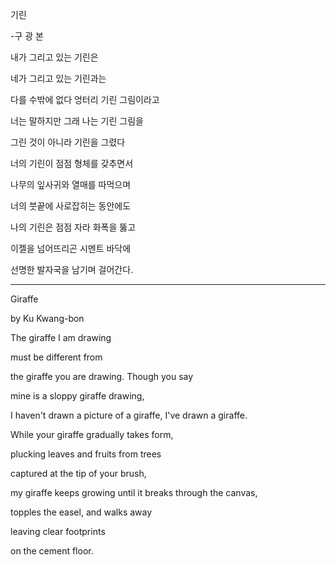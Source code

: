 기린  
  
-구 광 본  
  
내가 그리고 있는 기린은  
  
네가 그리고 있는 기린과는  
  
다를 수밖에 없다 엉터리 기린 그림이라고  
  
너는 말하지만 그래 나는 기린 그림을  
  
그린 것이 아니라 기린을 그렸다  
  
너의 기린이 점점 형체를 갖추면서  
  
나무의 잎사귀와 열매를 따먹으며  
  
너의 붓끝에 사로잡히는 동안에도  
  
나의 기린은 점점 자라 화폭을 뚫고  
  
이젤을 넘어뜨리곤 시멘트 바닥에  
  
선명한 발자국을 남기며 걸어간다.

---

Giraffe

by Ku Kwang-bon

The giraffe I am drawing

must be different from 
 
the giraffe you are drawing. Though you say

mine is a sloppy giraffe drawing, 

I haven't drawn a picture of a giraffe, I've drawn a giraffe.

While your giraffe gradually takes form,

plucking leaves and fruits from trees

captured at the tip of your brush,

my giraffe keeps growing until it breaks through the canvas,

topples the easel, and walks away

leaving clear footprints

on the cement floor.




